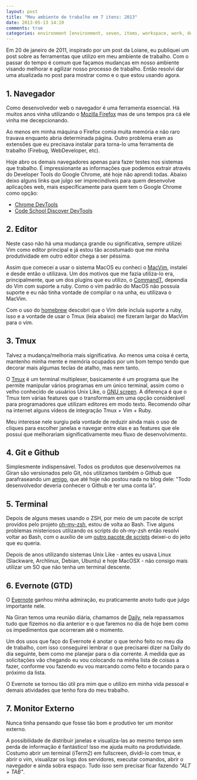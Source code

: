 ```yaml
---
layout: post
title: "Meu ambiente de trabalho em 7 itens: 2013"
date: 2013-05-13 14:19
comments: true
categories: environment [environment, seven, items, workspace, work, developer]
---
```


Em 20 de janeiro de 2011, inspirado por um post da Loiane, eu publiquei um post sobre as ferramentas que utilizo em meu ambiente de trabalho. Com o passar do tempo é comum que façamos mudanças em nosso ambiente visando melhorar e agilizar nosso processo de trabalho. Então resolvi dar uma atualizada no post para mostrar como e o que estou usando agora.

## 1. Navegador

Como desenvolvedor web o navegador é uma ferramenta essencial. Há muitos anos vinha utilizando o [Mozilla Firefox](http://www.mozilla.org/en-US/firefox/new/) mas de uns tempos pra cá ele vinha me decepcionando.

Ao menos em minha máquina o Firefox comia muita memória e não raro travava enquanto abria determinada página. Outro problema eram as extensões que eu precisava instalar para torna-lo uma ferramenta de trabalho (Firebug, WebDeveloper, etc).

Hoje abro os demais navegadores apenas para fazer testes nos sistemas que trabalho. É impressionante as informações que podemos extrair através do Developer Tools do Google Chrome, até hoje não aprendi todas. Abaixo deixo alguns links que julgo ser imprecindíveis para quem desenvolve aplicações web, mais específicamente para quem tem o Google Chrome como opção:

* [Chrome DevTools](https://developers.google.com/chrome-developer-tools/)
* [Code School Discover DevTools](http://discover-devtools.codeschool.com/)

## 2. Editor

Neste caso não há uma mudança grande ou significativa, sempre utilizei Vim como editor principal e já estou tão acostumado que me minha produtividade em outro editor chega a ser péssima.

Assim que comecei a usar o sistema MacOS eu conheci o [MacVim](https://github.com/b4winckler/macvim), instalei e desde então o utilizava. Um dos motivos que me fazia utiliza-lo era, principalmente, que um dos plugins que eu utilizo, o [CommandT](https://wincent.com/products/command-t), dependia do Vim com suporte a ruby. Como o vim padrão do MacOS não possuía suporte e eu não tinha vontade de compilar o na unha, eu utilizava o MacVim.

Com o uso do [homebrew](http://mxcl.github.io/homebrew/) descobri que o Vim dele incluía suporte a ruby, isso e a vontade de usar o Tmux (leia abaixo) me fizeram largar do MacVim  para o vim.

## 3. Tmux

Talvez a mudança/melhoria mais significativa. Ao menos uma coisa é certa, mantenho minha mente e memória ocupados por um bom tempo tendo que decorar mais algumas teclas de atalho, mas nem tanto.

O [Tmux](http://tmux.sourceforge.net/) é um terminal multiplexer, basicamente é um programa que lhe permite manipular vários programas em um único terminal, assim como o velho conhecido de usuários Unix Like, o [GNU screen](http://www.gnu.org/software/screen/). A diferença é que o Tmux tem várias features que o transformam em uma opção considerável para programadores que utilizam editores em modo texto. Recomendo olhar na internet alguns vídeos de integração Tmux + Vim + Ruby.

Meu interesse nele surgiu pela vontade de reduzir ainda mais o uso de cliques para escolher janelas e navegar entre elas e as features que ele possui que melhorariam significativamente meu fluxo de desenvolvimento.

## 4. Git e Github

Simplesmente indispensável. Todos os produtos que desenvolvemos na Giran são versionados pelo Git, nós utilizamos também o Github que parafraseando um [amigo](https://twitter.com/rodolfospalenza), que até hoje não postou nada no blog dele: "Todo desenvolvedor deveria conhecer o Github e ter uma conta lá".

## 5. Terminal

Depois de alguns meses usando o ZSH, por meio de um pacote de script providos pelo projeto [oh-my-zsh](https://github.com/robbyrussell/oh-my-zsh), estou de volta ao Bash. Tive alguns problemas misteriosos utilizando os scripts do oh-my-zsh então resolvi voltar ao Bash, com o auxílio de um [outro pacote de scripts](https://github.com/revans/bash-it) deixei-o do jeito que eu queria.

Depois de anos utilizando sistemas Unix Like - antes eu usava Linux (Slackware, Archlinux, Debian, Ubuntu) e hoje MacOSX - não consigo mais utilizar um SO que não tenha um terminal descente.

## 6. Evernote (GTD)

O [Evernote](http://evernote.com) ganhou minha admiração, eu praticamente anoto tudo que julgo importante nele.

Na Giran temos uma reunião diária, chamamos de [Daily](http://improveit.com.br/scrum/daily_scrum), nela repassamos tudo que fizemos no dia anterior e o que faremos no dia de hoje bem como os impedimentos que ocorreram até o momento.

Um dos usos que faço do Evernote é anotar o que tenho feito no meu dia de trabalho, com isso conseguirei lembrar o que precisarei dizer na Daily do dia seguinte, bem como me planejar para o dia corrente. A medida que as solicitações vão chegando eu vou colocando na minha lista de coisas a fazer, conforme vou fazendo eu vou marcando como feito e tocando para o próximo da lista.

O Evernote se tornou tão útil pra mim que o utilizo em minha vida pessoal e demais atividades que tenho fora do meu trabalho.

## 7. Monitor Externo

Nunca tinha pensando que fosse tão bom e produtivo ter um monitor externo.

A possibilidade de distribuir janelas e visualiza-las ao mesmo tempo sem perda de informação é fantástico! Isso me ajuda muito na produtividade. Costumo abrir um terminal (iTerm2) em fullscreen, dividi-lo com tmux, e abrir o vim, visualizar os logs dos servidores, executar comandos, abrir o navegador e ainda sobra espaço. Tudo isso sem precisar ficar fazendo _"ALT + TAB"_.
